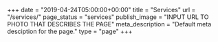 +++
date = "2019-04-24T05:00:00+00:00"
title = "Services"
url = "/services/"
page_status = "services"
publish_image = "INPUT URL TO PHOTO THAT DESCRIBES THE PAGE"
meta_description = "Default meta desciption for the page."
type = "page"
+++